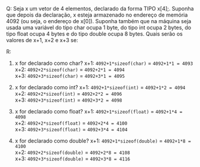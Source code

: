 Q: Seja x um vetor de 4 elementos, declarado da forma TIPO x[4];. 
Suponha que depois da declaração, x esteja armazenado no endereço 
de memória 4092 (ou seja, o endereço de x[0]). Suponha também que 
na máquina seja usada uma variável do tipo char ocupa 1 byte, do 
tipo int ocupa 2 bytes, do tipo float ocupa 4 bytes e do tipo 
double ocupa 8 bytes. Quais serão os valores de x+1, x+2 e x+3 se:

R: 
1. x for declarado como char?
   x+1: `4092+1*sizeof(char)` = `4092+1*1 = 4093`  
   x+2: `4092+2*sizeof(char)` = `4092+2*1 = 4094`  
   x+3: `4092+3*sizeof(char)` = `4092+3*1 = 4095`

2. x for declarado como int?
   x+1: `4092+1*sizeof(int)` = `4092+1*2 = 4094`  
   x+2: `4092+2*sizeof(int)` = `4092+2*2 = 4096`  
   x+3: `4092+3*sizeof(int)` = `4092+3*2 = 4098`

3. x for declarado como float?
   x+1: `4092+1*sizeof(float)` = `4092+1*4 = 4098`  
   x+2: `4092+2*sizeof(float)` = `4092+2*4 = 4100`  
   x+3: `4092+3*sizeof(float)` = `4092+3*4 = 4104`

4. x for declarado como double?
   x+1: `4092+1*sizeof(double)` = `4092+1*8 = 4100`  
   x+2: `4092+2*sizeof(double)` = `4092+2*8 = 4108`  
   x+3: `4092+3*sizeof(double)` = `4092+3*8 = 4116`